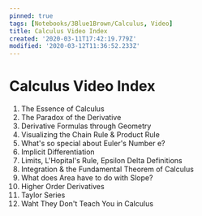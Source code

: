 ```yaml
---
pinned: true
tags: [Notebooks/3Blue1Brown/Calculus, Video]
title: Calculus Video Index
created: '2020-03-11T17:42:19.779Z'
modified: '2020-03-12T11:36:52.233Z'
---
```


# Calculus Video Index

1. The Essence of Calculus
2. The Paradox of the Derivative
3. Derivative Formulas through Geometry
4. Visualizing the Chain Rule & Product Rule
5. What's so special about Euler's Number e?
6. Implicit Differentiation
7. Limits, L'Hopital's Rule, Epsilon Delta Definitions
8. Integration & the Fundamental Theorem of Calculus
9. What does Area have to do with Slope?
10. Higher Order Derivatives
11. Taylor Series
12. Waht They Don't Teach You in Calculus
